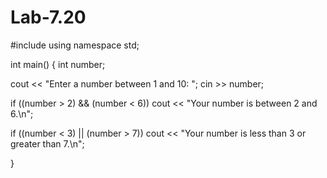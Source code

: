 # Lab-7.20
#include <iostream>
using namespace std;

int main() {
  int number;
  
  cout << "Enter a number between 1 and 10: ";
  cin >> number;
  
  if ((number > 2) && (number < 6)) 
    cout << "Your number is between 2 and 6.\n";

  if ((number < 3) || (number > 7)) 
    cout << "Your number is less than 3 or greater than 7.\n";
    
    
  
    
}
